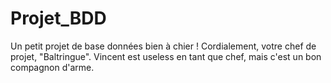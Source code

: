 Projet_BDD
==========

Un petit projet de base données bien à chier !
Cordialement, votre chef de projet, "Baltringue".
Vincent est useless en tant que chef, mais c'est un bon compagnon d'arme.
